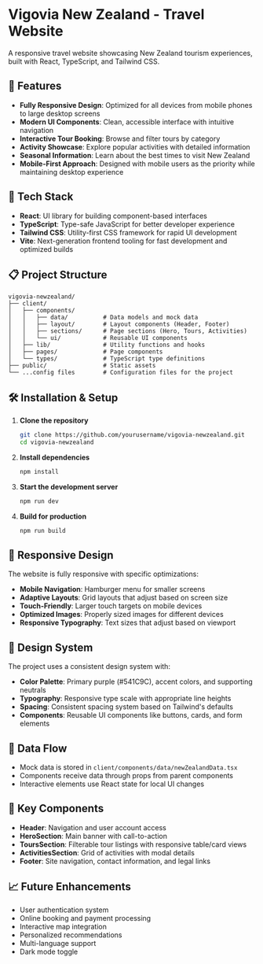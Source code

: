 # Vigovia New Zealand - Travel Website

A responsive travel website showcasing New Zealand tourism experiences, built with React, TypeScript, and Tailwind CSS.

## 📱 Features

- **Fully Responsive Design**: Optimized for all devices from mobile phones to large desktop screens
- **Modern UI Components**: Clean, accessible interface with intuitive navigation
- **Interactive Tour Booking**: Browse and filter tours by category
- **Activity Showcase**: Explore popular activities with detailed information
- **Seasonal Information**: Learn about the best times to visit New Zealand
- **Mobile-First Approach**: Designed with mobile users as the priority while maintaining desktop experience

## 🚀 Tech Stack

- **React**: UI library for building component-based interfaces
- **TypeScript**: Type-safe JavaScript for better developer experience
- **Tailwind CSS**: Utility-first CSS framework for rapid UI development
- **Vite**: Next-generation frontend tooling for fast development and optimized builds

## 📋 Project Structure

```
vigovia-newzealand/
├── client/
│   ├── components/
│   │   ├── data/          # Data models and mock data
│   │   ├── layout/        # Layout components (Header, Footer)
│   │   ├── sections/      # Page sections (Hero, Tours, Activities)
│   │   └── ui/            # Reusable UI components
│   ├── lib/               # Utility functions and hooks
│   ├── pages/             # Page components
│   └── types/             # TypeScript type definitions
├── public/                # Static assets
└── ...config files        # Configuration files for the project
```

## 🛠️ Installation & Setup

1. **Clone the repository**
   ```bash
   git clone https://github.com/yourusername/vigovia-newzealand.git
   cd vigovia-newzealand
   ```

2. **Install dependencies**
   ```bash
   npm install
   ```

3. **Start the development server**
   ```bash
   npm run dev
   ```

4. **Build for production**
   ```bash
   npm run build
   ```

## 📱 Responsive Design

The website is fully responsive with specific optimizations:

- **Mobile Navigation**: Hamburger menu for smaller screens
- **Adaptive Layouts**: Grid layouts that adjust based on screen size
- **Touch-Friendly**: Larger touch targets on mobile devices
- **Optimized Images**: Properly sized images for different devices
- **Responsive Typography**: Text sizes that adjust based on viewport

## 🎨 Design System

The project uses a consistent design system with:

- **Color Palette**: Primary purple (#541C9C), accent colors, and supporting neutrals
- **Typography**: Responsive type scale with appropriate line heights
- **Spacing**: Consistent spacing system based on Tailwind's defaults
- **Components**: Reusable UI components like buttons, cards, and form elements

## 🔄 Data Flow

- Mock data is stored in `client/components/data/newZealandData.tsx`
- Components receive data through props from parent components
- Interactive elements use React state for local UI changes

## 🧩 Key Components

- **Header**: Navigation and user account access
- **HeroSection**: Main banner with call-to-action
- **ToursSection**: Filterable tour listings with responsive table/card views
- **ActivitiesSection**: Grid of activities with modal details
- **Footer**: Site navigation, contact information, and legal links

## 📈 Future Enhancements

- User authentication system
- Online booking and payment processing
- Interactive map integration
- Personalized recommendations
- Multi-language support
- Dark mode toggle
